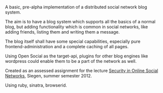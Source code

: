A basic, pre-alpha implementation of a distributed social network blog system.

The aim is to have a blog system which supports all the basics of a
normal blog, but adding functionality which is common in social 
networks, like adding friends, listing them and writing them a message.

The blog itself shall have some special capabilities, especially pure
frontend-administration and a complete caching of all pages.

Using Open Social as the target-api, plugins for other blog engines like
wordpress could enable them to be a part of the network as well.

Created as an assessed assignment for the lecture [Security in Online Social Networks](http://www.uni-siegen.de/fb5/itsec/lehre/ss12/sec-osn-ss12/index.html), Siegen, summer semester 2012.

Using ruby, sinatra, browserid.
